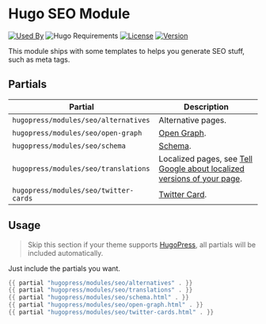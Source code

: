 # Hugo SEO Module

[![Used By](https://img.shields.io/badge/dynamic/json?color=success&label=used+by&query=repositories_humanize&logo=hugo&style=flat-square&url=https://api.razonyang.com/v1/github/dependents/razonyang/hugo-mod-seo)](https://github.com/razonyang/hugo-mod-seo/network/dependents)
![Hugo Requirements](https://img.shields.io/badge/dynamic/json?color=important&label=requirements&query=requirements&logo=hugo&style=flat-square&url=https://api.razonyang.com/v1/hugo/modules/github.com/razonyang/hugo-mod-seo)
[![License](https://img.shields.io/github/license/razonyang/hugo-mod-seo?style=flat-square)](https://github.com/razonyang/hugo-mod-seo/blob/main/LICENSE)
[![Version](https://img.shields.io/github/v/tag/razonyang/hugo-mod-seo?label=version&style=flat-square)](https://github.com/razonyang/hugo-mod-seo/tags)

This module ships with some templates to helps you generate SEO stuff, such as meta tags.

## Partials

| Partial | Description
|---|---
| `hugopress/modules/seo/alternatives` | Alternative pages.
| `hugopress/modules/seo/open-graph` | [Open Graph](https://ogp.me/).
| `hugopress/modules/seo/schema` | [Schema](https://schema.org/).
| `hugopress/modules/seo/translations` | Localized pages, see [Tell Google about localized versions of your page](https://developers.google.com/search/docs/specialty/international/localized-versions).
| `hugopress/modules/seo/twitter-cards` | [Twitter Card](https://developer.twitter.com/en/docs/twitter-for-websites/cards/overview/abouts-cards).

## Usage

> Skip this section if your theme supports [HugoPress](https://github.com/razonyang/hugopress), all partials will be included automatically.

Just include the partials you want.

```go
{{ partial "hugopress/modules/seo/alternatives" . }}
{{ partial "hugopress/modules/seo/translations" . }}
{{ partial "hugopress/modules/seo/schema.html" . }}
{{ partial "hugopress/modules/seo/open-graph.html" . }}
{{ partial "hugopress/modules/seo/twitter-cards.html" . }}
```
